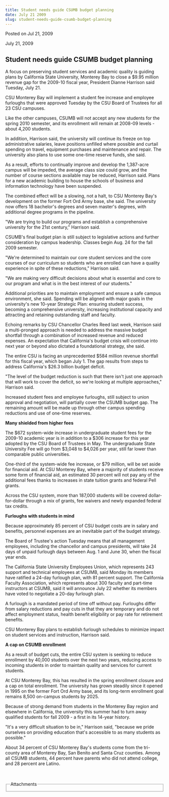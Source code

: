 ```yaml
---
title: Student needs guide CSUMB budget planning
date: July 21 2009
slug: student-needs-guide-csumb-budget-planning
---
```


 



<span class="date">Posted on Jul 21, 2009    </span>
<p>July 21, 2009</p>
<h2><strong>Student needs guide CSUMB budget planning</strong></h2>
<p>A focus on preserving student services and academic quality is
guiding plans by California State University, Monterey Bay to close
a $9.95 million revenue gap for the 2009-10 fiscal year, President
Dianne Harrison said Tuesday, July 21.</p>
<p>CSU Monterey Bay will implement a student fee increase and
employee furloughs that were approved Tuesday by the CSU Board of
Trustees for all 23 CSU campuses.</p>
<p>Like the other campuses, CSUMB will not accept any new students
for the spring 2010 semester, and its enrollment will remain at
2008-09 levels - about 4,200 students.</p>
<p>In addition, Harrison said, the university will continue its
freeze on top administrative salaries, leave positions unfilled
where possible and curtail spending on travel, equipment purchases
and maintenance and repair. The university also plans to use some
one-time reserve funds, she said.</p>
<p>As a result, efforts to continually improve and develop the
1,387-acre campus will be impeded, the average class size could
grow, and the number of course sections available may be reduced,
Harrison said. Plans for a new academic building to house the
schools of business and information technology have been
suspended.</p>
<p>The combined effect will be a slowing, not a halt, to CSU
Monterey Bay&apos;s development on the former Fort Ord Army base, she
said. The university now offers 18 bachelor&apos;s degrees and seven
master&apos;s degrees, with additional degree programs in the
pipeline.</p>
<p>&quot;We are trying to build our programs and establish a
comprehensive university for the 21st century,&quot; Harrison said.</p>
<p>CSUMB&apos;s final budget plan is still subject to legislative
actions and further consideration by campus leadership. Classes
begin Aug. 24 for the fall 2009 semester.</p>
<p>&quot;We&apos;re determined to maintain our core student services and the
core courses of our curriculum so students who are enrolled can
have a quality experience in spite of these reductions,&quot; Harrison
said.</p>
<p>&quot;We are making very difficult decisions about what is essential
and core to our program and what is in the best interest of our
students.&quot;</p>
<p>Additional priorities are to maintain employment and ensure a
safe campus environment, she said. Spending will be aligned with
major goals in the university&apos;s new 10-year Strategic Plan:
ensuring student success, becoming a comprehensive university,
increasing institutional capacity and attracting and retaining
outstanding staff and faculty.</p>
<p>Echoing remarks by CSU Chancellor Charles Reed last week,
Harrison said a multi-pronged approach is needed to address the
massive budget shortfall through a combination of increased revenue
and reduced expenses. An expectation that California&apos;s budget
crisis will continue into next year or beyond also dictated a
foundational strategy, she said.</p>
<p>The entire CSU is facing an unprecedented $584 million revenue
shortfall for this fiscal year, which began July 1. The gap results
from steps to address California&apos;s $26.3 billion budget
deficit.</p>
<p>&quot;The level of the budget reduction is such that there isn&apos;t just
one approach that will work to cover the deficit, so we&apos;re looking
at multiple approaches,&quot; Harrison said.</p>
<p>Increased student fees and employee furloughs, still subject to
union approval and negotiation, will partially cover the CSUMB
budget gap. The remaining amount will be made up through other
campus spending reductions and use of one-time reserves.</p>
<p><strong>Many shielded from higher fees</strong></p>
<p>The $672 system-wide increase in undergraduate student fees for
the 2009-10 academic year is in addition to a $306 increase for
this year adopted by the CSU Board of Trustees in May. The
undergraduate State University Fee will go from $3,048 to $4,026
per year, still far lower than comparable public universities.</p>
<p>One-third of the system-wide fee increase, or $79 million, will
be set aside for financial aid. At CSU Monterey Bay, where a
majority of students receive some form of financial aid, an
estimated 30 percent will not pay any of the additional fees thanks
to increases in state tuition grants and federal Pell grants.</p>
<p>Across the CSU system, more than 187,000 students will be
covered dollar-for-dollar through a mix of grants, fee waivers and
newly expanded federal tax credits.</p>
<p><strong>Furloughs with students in mind</strong></p>
<p>Because approximately 85 percent of CSU budget costs are in
salary and benefits, personnel expenses are an inevitable part of
the budget strategy.</p>
<p>The Board of Trustee&apos;s action Tuesday means that all management
employees, including the chancellor and campus presidents, will
take 24 days of unpaid furlough days between Aug. 1 and June 30,
when the fiscal year ends.</p>
<p>The California State University Employees Union, which
represents 243 support and technical employees at CSUMB, said
Monday its members have ratified a 24-day furlough plan, with 81
percent support. The California Faculty Association, which
represents about 300 faculty and part-time instructors at CSUMB,
said it will announce July 22 whether its members have voted to
negotiate a 20-day furlough plan.</p>
<p>A furlough is a mandated period of time off without pay.
Furloughs differ from salary reductions and pay cuts in that they
are temporary and do not affect employment status, health benefit
eligibility or pay rate for retirement benefits.</p>
<p>CSU Monterey Bay plans to establish furlough schedules to
minimize impact on student services and instruction, Harrison
said.</p>
<p><strong>A cap on CSUMB enrollment</strong></p>
<p>As a result of budget cuts, the entire CSU system is seeking to
reduce enrollment by 40,000 students over the next two years,
reducing access to incoming students in order to maintain quality
and services for current students.</p>
<p>At CSU Monterey Bay, this has resulted in the spring enrollment
closure and a cap on total enrollment. The university has grown
steadily since it opened in 1995 on the former Fort Ord Army base,
and its long-term enrollment goal remains 8,500 on-campus students
by 2025.</p>
<p>Because of strong demand from students in the Monterey Bay
region and elsewhere in California, the university this summer had
to turn away qualified students for fall 2009 - a first in its
14-year history.</p>
<p>&quot;It&apos;s a very difficult situation to be in,&quot; Harrison said,
&quot;because we pride ourselves on providing education that&apos;s
accessible to as many students as possible.&quot;</p>
<p>About 34 percent of CSU Monterey Bay&apos;s students come from the
tri-county area of Monterey Bay, San Benito and Santa Cruz
counties. Among all CSUMB students, 44 percent have parents who did
not attend college, and 28 percent are Latino.</p>
<br>
<br>
<fieldset class="fieldgroup group-attachments">
<legend>Attachments</legend>
<div class="field field-type-emvideo field-field-attach-video">
<div class="field-items">
<div class="field-item odd">
<div class="emvideo emvideo-video emvideo-"/>
</div>
</div>
</div>
</fieldset>
</br></br>




 

